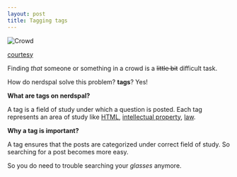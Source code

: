 ```yaml
---
layout: post
title: Tagging tags
---
```


![Crowd](http://m.memegen.com/f598r2.jpg)

[courtesy](http://www.memegen.com/meme/f598r2)

Finding *that* someone or something in a crowd is a ~~little bit~~ difficult task.

How do nerdspal solve this problem? **tags**? Yes!

**What are tags on nerdspal?**

A tag is a field of study under which a question is posted. Each tag represents an area of study like [HTML](https://nerdspal.com/Questions/Tagged?field=HTML), [intellectual property](https://nerdspal.com/Questions/Tagged?field=Intellectual%20property), [law](https://nerdspal.com/Questions/Tagged?field=Law).

**Why a tag is important?**

A tag ensures that the posts are categorized under correct field of study. So searching for a post becomes more easy.

So you do need to trouble searching your *glasses* anymore.

